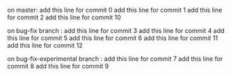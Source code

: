 
on master:
add this line for commit 0
add this line for commit 1
add this line for commit 2
add this line for commit 10

on bug-fix branch :
add this line for commit 3
add this line for commit 4 
add this line for commit 5
add this line for commit 6
add this line for commit 11
add this line for commit 12

on bug-fix-experimental branch : 
add this line for commit 7
add this line for commit 8
add this line for commit 9




